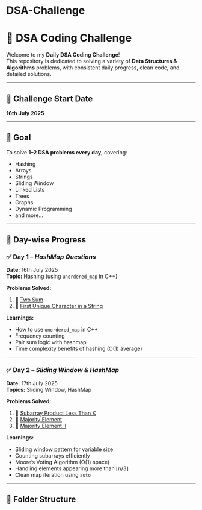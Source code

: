 # DSA-Challenge
# 🧠 DSA Coding Challenge

Welcome to my **Daily DSA Coding Challenge**!  
This repository is dedicated to solving a variety of **Data Structures & Algorithms** problems, with consistent daily progress, clean code, and detailed solutions.

---

## 📅 Challenge Start Date
**16th July 2025**

---

## 🚀 Goal
To solve **1–2 DSA problems every day**, covering:
- Hashing
- Arrays
- Strings
- Sliding Window
- Linked Lists
- Trees
- Graphs
- Dynamic Programming
- and more...

---

## 📘 Day-wise Progress

### ✅ Day 1 – *HashMap Questions*  
**Date:** 16th July 2025  
**Topic:** Hashing (using `unordered_map` in C++)

**Problems Solved:**
1. 🔗 [Two Sum](https://leetcode.com/problems/two-sum/)
2. 🔗 [First Unique Character in a String](https://leetcode.com/problems/first-unique-character-in-a-string/)

**Learnings:**
- How to use `unordered_map` in C++
- Frequency counting
- Pair sum logic with hashmap
- Time complexity benefits of hashing (O(1) average)

---

### ✅ Day 2 – *Sliding Window & HashMap*  
**Date:** 17th July 2025  
**Topics:** Sliding Window, HashMap

**Problems Solved:**
1. 🔗 [Subarray Product Less Than K](https://leetcode.com/problems/subarray-product-less-than-k/)
2. 🔗 [Majority Element](https://leetcode.com/problems/majority-element/)
3. 🔗 [Majority Element II](https://leetcode.com/problems/majority-element-ii/)

**Learnings:**
- Sliding window pattern for variable size
- Counting subarrays efficiently
- Moore’s Voting Algorithm (O(1) space)
- Handling elements appearing more than ⌊n/3⌋
- Clean map iteration using `auto`

---

## 📂 Folder Structure

